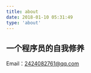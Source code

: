 ```yaml
---
title: about
date: 2018-01-10 05:31:49
type: 'about'
---
```


## 一个程序员的自我修养

Email：2424082761@qq.com

